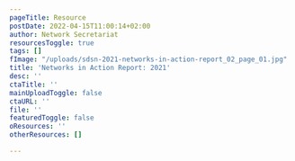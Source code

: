 ```yaml
---
pageTitle: Resource
postDate: 2022-04-15T11:00:14+02:00
author: Network Secretariat
resourcesToggle: true
tags: []
fImage: "/uploads/sdsn-2021-networks-in-action-report_02_page_01.jpg"
title: 'Networks in Action Report: 2021'
desc: ''
ctaTitle: ''
mainUploadToggle: false
ctaURL: ''
file: ''
featuredToggle: false
oResources: ''
otherResources: []

---
```

